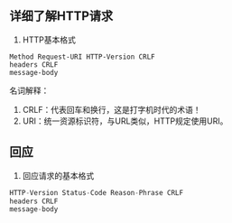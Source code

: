 ## 详细了解HTTP请求
1. HTTP基本格式
```
Method Request-URI HTTP-Version CRLF
headers CRLF
message-body
```
名词解释：      
1. CRLF：代表回车和换行，这是打字机时代的术语！    
2. URI：统一资源标识符，与URL类似，HTTP规定使用URI。    

## 回应
1. 回应请求的基本格式
```Rust
HTTP-Version Status-Code Reason-Phrase CRLF
headers CRLF
message-body
```